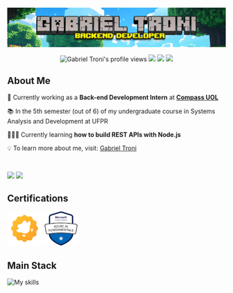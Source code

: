 <p align="center"> <img src="assets/GabrielTroniHeaderMinecraft.PNG"></p>

<p align="center"> 
   <img src="https://komarev.com/ghpvc/?username=Gabriel-Troni&label=Profile%20views&color=6969ff&style=for-the-badge" alt="Gabriel Troni's profile views" /> 
   <a href="https://linkedin.com/in/gabriel-troni/" target="_blank"><img src="https://img.shields.io/badge/LinkedIn-0077B5?style=for-the-badge&logo=linkedin&logoColor=white"></a>
   <a href="https://api.whatsapp.com/send?phone=5569992182298" target="_blank"><img src="https://img.shields.io/badge/WhatsApp-25d366?style=for-the-badge&logo=whatsapp&logoColor=white"></a>
   <a href="mailto:gabriel.troni@ufpr.br" target="_blank"><img src="https://img.shields.io/badge/Email-dd4b3f?style=for-the-badge&logo=gmail&logoColor=white"></a>
</p>

<h2 align="left">About Me</h2>

💼 Currently working as a **Back-end Development Intern** at **[Compass UOL]([https://www.apk.com.br/](https://www.linkedin.com/company/compass-uol/posts/?feedView=all))**

📚 In the 5th semester (out of 6) of my undergraduate course in Systems Analysis and Development at UFPR

👨🏻‍💻 Currently learning **how to build REST APIs with Node.js**

💡 To learn more about me, visit: [Gabriel Troni](https://www.linkedin.com/in/gabriel-troni/)

</br>
<p align="left">
<img width="59%" src="https://github-readme-stats.vercel.app/api?username=Gabriel-Troni&show_icons=true&theme=tokyonight&include_all_commits=true&count_private=true&hide=issues&custom_title=Statistics"/>
<img width="39%" src="https://github-readme-stats.vercel.app/api/top-langs?username=Gabriel-Troni&theme=tokyonight&hide_progress=true&langs_count=8"/>
</p>

<h2 align="left">Certifications</h2>
<p>
  <a href="https://certs.duolingo.com/f54402b3c87c5db1a5976b4dfbe618f4"><img src="assets/duolingoEnglishTestLogo.png" title="Upper Intermediate English Level: CEFR B2" height="80"/></a>
  <a href="https://learn.microsoft.com/api/credentials/share/pt-br/GabrielTroni-9147/BCB4241CA23C9FAB?sharingId=F417EF2895D34851"><img src="assets/azureAiFundamentals.png" title="AI-900: Azure's Artificial Intelligence Fundamentals" height="80"/></a>
</p>


<h2 align="left">Main Stack</h2>
<img src="https://skillicons.dev/icons?i=java,kotlin,spring,postgres,mysql,angular,ts,tailwindcss,docker,postman,vscode,git,github,bash,linux,html&perline=8" alt="My skills">
